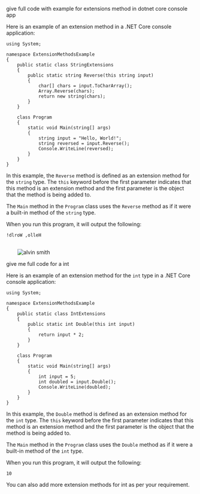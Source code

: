 
give full code with example for extensions method in dotnet core console app

Here is an example of an extension method in a .NET Core console application:

```
using System;

namespace ExtensionMethodsExample
{
    public static class StringExtensions
    {
        public static string Reverse(this string input)
        {
            char[] chars = input.ToCharArray();
            Array.Reverse(chars);
            return new string(chars);
        }
    }

    class Program
    {
        static void Main(string[] args)
        {
            string input = "Hello, World!";
            string reversed = input.Reverse();
            Console.WriteLine(reversed);
        }
    }
}

```

In this example, the `Reverse` method is defined as an extension method for the `string` type. The `this` keyword before the first parameter indicates that this method is an extension method and the first parameter is the object that the method is being added to.

The `Main` method in the `Program` class uses the `Reverse` method as if it were a built-in method of the `string` type.

When you run this program, it will output the following:

```
!dlroW ,olleH

```

![](data:image/svg+xml,%3csvg%20xmlns=%27http://www.w3.org/2000/svg%27%20version=%271.1%27%20width=%2730%27%20height=%2730%27/%3e)![alvin smith](https://chat.openai.com/_next/image?url=https%3A%2F%2Flh3.googleusercontent.com%2Fa%2FAEdFTp6-KnLeV6yIkitOU1UG9VoU2r7pf_GWC3w5F5oF%3Ds96-c&w=64&q=75)

give me full code for a int

Here is an example of an extension method for the `int` type in a .NET Core console application:

```
using System;

namespace ExtensionMethodsExample
{
    public static class IntExtensions
    {
        public static int Double(this int input)
        {
            return input * 2;
        }
    }

    class Program
    {
        static void Main(string[] args)
        {
            int input = 5;
            int doubled = input.Double();
            Console.WriteLine(doubled);
        }
    }
}

```

In this example, the `Double` method is defined as an extension method for the `int` type. The `this` keyword before the first parameter indicates that this method is an extension method and the first parameter is the object that the method is being added to.

The `Main` method in the `Program` class uses the `Double` method as if it were a built-in method of the `int` type.

When you run this program, it will output the following:

```
10

```

You can also add more extension methods for int as per your requirement.
